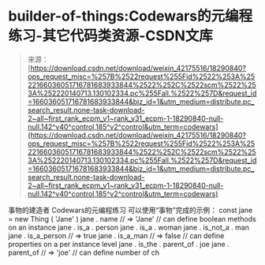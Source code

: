 <!--yml
category: codewars
date: 2022-08-13 11:28:45
-->

# builder-of-things:Codewars的元编程练习-其它代码类资源-CSDN文库

> 来源：[https://download.csdn.net/download/weixin_42175516/18290840?ops_request_misc=%257B%2522request%255Fid%2522%253A%2522166036051716781683933844%2522%252C%2522scm%2522%253A%252220140713.130102334.pc%255Fall.%2522%257D&request_id=166036051716781683933844&biz_id=1&utm_medium=distribute.pc_search_result.none-task-download-2~all~first_rank_ecpm_v1~rank_v31_ecpm-1-18290840-null-null.142^v40^control,185^v2^control&utm_term=codewars](https://download.csdn.net/download/weixin_42175516/18290840?ops_request_misc=%257B%2522request%255Fid%2522%253A%2522166036051716781683933844%2522%252C%2522scm%2522%253A%252220140713.130102334.pc%255Fall.%2522%257D&request_id=166036051716781683933844&biz_id=1&utm_medium=distribute.pc_search_result.none-task-download-2~all~first_rank_ecpm_v1~rank_v31_ecpm-1-18290840-null-null.142^v40^control,185^v2^control&utm_term=codewars)

事物的建造者 Codewars的元编程练习 可以使用“事物”完成的示例： const jane = new Thing ( 'Jane' ) jane . name // => 'Jane' // can define boolean methods on an instance jane . is_a . person jane . is_a . woman jane . is_not_a . man jane . is_a_person // => true jane . is_a_man // => false // can define properties on a per instance level jane . is_the . parent_of . joe jane . parent_of // => 'joe' // can define number of ch